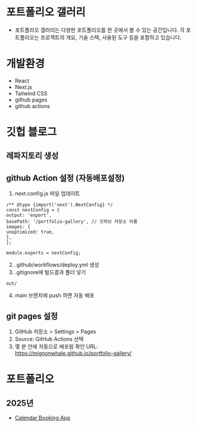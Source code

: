 # 포트폴리오 갤러리

- 포트폴리오 갤러리는 다양한 포트폴리오를 한 곳에서 볼 수 있는 공간입니다. 각 포트폴리오는 프로젝트의 개요, 기술 스택, 사용된 도구 등을 포함하고 있습니다.


# 개발환경
- React
- Next.js
- Tailwind CSS
- github pages
- github actions


# 깃헙 블로그
## 레파지토리 생성

## github Action 설정 (자동배포설정)
1. next.config.js 파일 업데이트 
```
/** @type {import('next').NextConfig} */
const nextConfig = {
output: 'export',
basePath: '/portfolio-gallery', // 깃허브 저장소 이름
images: {
unoptimized: true,
},
};

module.exports = nextConfig;
```
2. .github/workflows/deploy.yml 생성
3. .gitignore에 빌드결과 폴더 넣기
```
out/
```
4. main 브랜치에 push 하면 자동 배포

## git pages 설정
1. GitHub 저장소 > Settings > Pages
2. Source: GitHub Actions 선택
3. 몇 분 안에 자동으로 배포됨
확인 URL:
https://mignonwhale.github.io/portfolio-gallery/

   

# 포트폴리오

## 2025년
- [Calendar Booking App](https://calendar-booking-app-nine.vercel.app/calendar/mignonwhale)
